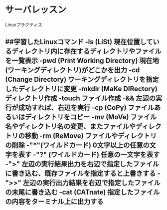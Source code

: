 # サーバレッスン
Linuxプラクティス

##学習したLinuxコマンド
-ls (LiSt) 現在位置しているディレクトリ内に存在するディレクトリやファイルを一覧表示
-pwd (Print Working Directory) 現在地(ワーキングディレクトリ)がどこかを出力
-cd (Change Directory) ワーキングディレクトリを指定したディレクトリに変更
-mkdir (MaKe DIRectory) ディレクトリ作成
-touch ファイル作成
-&& 左辺の実行が成功すれば、右辺を実行
-cp (CoPy) ファイルあるいはディレクトリをコピー
-mv (MoVe) ファイル名やディレクトリ名の変更、またファイルやディレクトリの移動
-rm (ReMove) ファイルやディレクトリの削除
-"*"(ワイルドカード) 0文字以上の任意の文字を表す
-"?" (ワイルドカード) 任意の一文字を表す
-">" 左辺の実行結果出力を右辺で指定したファイルに書き込む、既存ファイルを指定すると上書きする
-">>" 左辺の実行出力結果を右辺で指定したファイルの末尾に書き込む
-cat (CATnate) 指定したファイルの内容をターミナル上に出力する
-----------------
